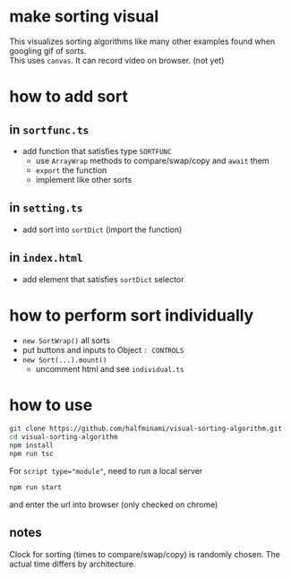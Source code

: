 # make sorting visual
This visualizes sorting algorithms like many other examples found when googling gif of sorts.  
This uses `canvas`. It can record video on browser. (not yet)

# how to add sort
## in `sortfunc.ts`
- add function that satisfies type `SORTFUNC`
    - use `ArrayWrap` methods to compare/swap/copy and `await` them
    - `export` the function
    - implement like other sorts
## in `setting.ts`
- add sort into `sortDict` (import the function)
## in `index.html`
- add element that satisfies `sortDict` selector

# how to perform sort individually
- `new SortWrap()` all sorts
- put buttons and inputs to Object `: CONTROLS`
- `new Sort(...).mount()`
    - uncomment html and see `individual.ts`

# how to use
```bash
git clone https://github.com/halfminami/visual-sorting-algorithm.git
cd visual-sorting-algorithm
npm install
npm run tsc
```
For `script type="module"`, need to run a local server
```bash
npm run start
```
and enter the url into browser (only checked on chrome)

## notes
Clock for sorting (times to compare/swap/copy) is randomly chosen. The actual time differs by architecture.
